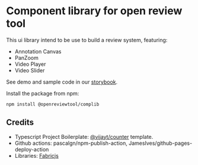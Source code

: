 # Component library for open review tool
This ui library intend to be use to build a review system, featuring:
* Annotation Canvas
* PanZoom
* Video Player
* Video Slider

See demo and sample code in our [storybook](https://openreviewtool.github.io/complib). 

Install the package from npm:

```
npm install @openreviewtool/complib
```

## Credits
* Typescript Project Boilerplate: [@vijayt/counter](https://vijayt.com/post/boilerplate-for-publishing-components-with-a-storybook/) template.
* Github actions: pascalgn/npm-publish-action, JamesIves/github-pages-deploy-action
* Libraries: [Fabricjs](http://fabricjs.com/)
